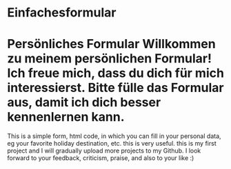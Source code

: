 # Einfachesformular
# Persönliches Formular  Willkommen zu meinem persönlichen Formular! Ich freue mich, dass du dich für mich interessierst. Bitte fülle das Formular aus, damit ich dich besser kennenlernen kann. 


This is a simple form, html code, in which you can fill in your personal data, eg your favorite holiday destination, etc. this is very useful.
this is my first project and I will gradually upload more projects to my Github.
I look forward to your feedback, criticism, praise, and also to your like :)
